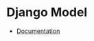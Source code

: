 # Django Model
* [Documentation](https://developer.mozilla.org/en-US/docs/Learn/Server-side/Django/Models)
